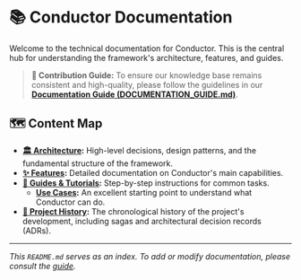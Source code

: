 # 📚 Conductor Documentation

Welcome to the technical documentation for Conductor. This is the central hub for understanding the framework's architecture, features, and guides.

> **📜 Contribution Guide:** To ensure our knowledge base remains consistent and high-quality, please follow the guidelines in our [**Documentation Guide (DOCUMENTATION_GUIDE.md)**](DOCUMENTATION_GUIDE.md).

## 🗺️ Content Map

-   **[🏛️ Architecture](architecture/):** High-level decisions, design patterns, and the fundamental structure of the framework.
-   **[✨ Features](features/):** Detailed documentation on Conductor's main capabilities.
-   **[🏁 Guides & Tutorials](guides/):** Step-by-step instructions for common tasks.
    -   **[Use Cases](guides/use-cases.md):** An excellent starting point to understand what Conductor can do.
-   **[📜 Project History](history/):** The chronological history of the project's development, including sagas and architectural decision records (ADRs).

---
*This `README.md` serves as an index. To add or modify documentation, please consult the [guide](DOCUMENTATION_GUIDE.md).*